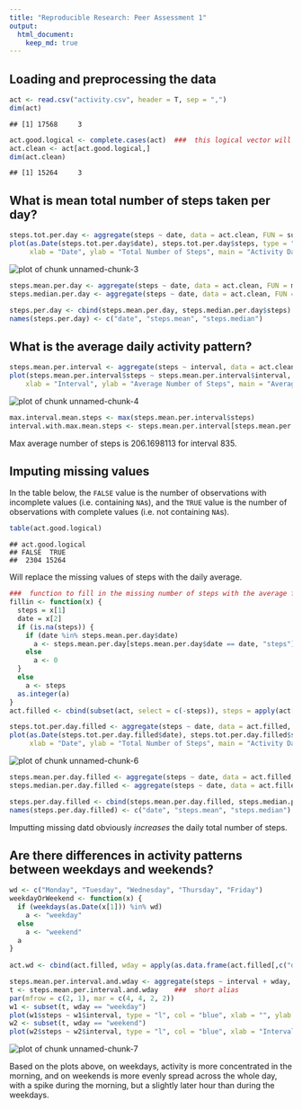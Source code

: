 ```yaml
---
title: "Reproducible Research: Peer Assessment 1"
output: 
  html_document:
    keep_md: true
---
```




## Loading and preprocessing the data


```r
act <- read.csv("activity.csv", header = T, sep = ",")
dim(act)
```

```
## [1] 17568     3
```

```r
act.good.logical <- complete.cases(act)  ###  this logical vector will be used later
act.clean <- act[act.good.logical,]
dim(act.clean)
```

```
## [1] 15264     3
```

## What is mean total number of steps taken per day?

```r
steps.tot.per.day <- aggregate(steps ~ date, data = act.clean, FUN = sum)
plot(as.Date(steps.tot.per.day$date), steps.tot.per.day$steps, type = "h", lwd = 5,
     xlab = "Date", ylab = "Total Number of Steps", main = "Activity Data with Missing Values Removed")
```

![plot of chunk unnamed-chunk-3](figure/unnamed-chunk-3-1.png) 

```r
steps.mean.per.day <- aggregate(steps ~ date, data = act.clean, FUN = mean)
steps.median.per.day <- aggregate(steps ~ date, data = act.clean, FUN = median)

steps.per.day <- cbind(steps.mean.per.day, steps.median.per.day$steps)
names(steps.per.day) <- c("date", "steps.mean", "steps.median")
```


## What is the average daily activity pattern?

```r
steps.mean.per.interval <- aggregate(steps ~ interval, data = act.clean, FUN = mean)
plot(steps.mean.per.interval$steps ~ steps.mean.per.interval$interval, type = "l",
    xlab = "Interval", ylab = "Average Number of Steps", main = "Average Numer of Steps by Interval")
```

![plot of chunk unnamed-chunk-4](figure/unnamed-chunk-4-1.png) 

```r
max.interval.mean.steps <- max(steps.mean.per.interval$steps)
interval.with.max.mean.steps <- steps.mean.per.interval[steps.mean.per.interval$steps == max.interval.mean.steps, "interval"]
```
Max average number of steps is 206.1698113 for interval 835.



## Imputing missing values
In the table below, the `FALSE` value is the number of observations with incomplete values (i.e. containing `NA`s), and the `TRUE` value is the number of observations with complete values (i.e. not containing `NA`s).

```r
table(act.good.logical)
```

```
## act.good.logical
## FALSE  TRUE 
##  2304 15264
```

Will replace the missing values of steps with the daily average.

```r
###  function to fill in the missing number of steps with the average for that particular day
fillin <- function(x) {
  steps = x[1]
  date = x[2]
  if (is.na(steps)) {
    if (date %in% steps.mean.per.day$date)
      a <- steps.mean.per.day[steps.mean.per.day$date == date, "steps"]
    else
      a <- 0
  }
  else
    a <- steps
  as.integer(a)
}
act.filled <- cbind(subset(act, select = c(-steps)), steps = apply(act[,c('steps', 'date')], 1, FUN = fillin))

steps.tot.per.day.filled <- aggregate(steps ~ date, data = act.filled, FUN = sum)
plot(as.Date(steps.tot.per.day.filled$date), steps.tot.per.day.filled$steps, type = "h", lwd = 5,
     xlab = "Date", ylab = "Total Number of Steps", main = "Activity Data with Missing Values Replaced by Daily Average")
```

![plot of chunk unnamed-chunk-6](figure/unnamed-chunk-6-1.png) 

```r
steps.mean.per.day.filled <- aggregate(steps ~ date, data = act.filled, FUN = mean)
steps.median.per.day.filled <- aggregate(steps ~ date, data = act.filled, FUN = median)

steps.per.day.filled <- cbind(steps.mean.per.day.filled, steps.median.per.day.filled$steps)
names(steps.per.day.filled) <- c("date", "steps.mean", "steps.median")
```
Imputting missing datd obviously _increases_ the daily total number of steps.



## Are there differences in activity patterns between weekdays and weekends?

```r
wd <- c("Monday", "Tuesday", "Wednesday", "Thursday", "Friday")
weekdayOrWeekend <- function(x) {
  if (weekdays(as.Date(x[1])) %in% wd)
    a <- "weekday"
  else
    a <- "weekend"
  a
}
  
act.wd <- cbind(act.filled, wday = apply(as.data.frame(act.filled[,c("date")]), 1, FUN = weekdayOrWeekend))

steps.mean.per.interval.and.wday <- aggregate(steps ~ interval + wday, data = act.wd, FUN = mean)
t <- steps.mean.per.interval.and.wday    ###  short alias
par(mfrow = c(2, 1), mar = c(4, 4, 2, 2))
w1 <- subset(t, wday == "weekday")
plot(w1$steps ~ w1$interval, type = "l", col = "blue", xlab = "", ylab = "Average Steps", main = "Weekday")
w2 <- subset(t, wday == "weekend")
plot(w2$steps ~ w2$interval, type = "l", col = "blue", xlab = "Interval", ylab = "Average Steps", main = "Weekend")
```

![plot of chunk unnamed-chunk-7](figure/unnamed-chunk-7-1.png) 

Based on the plots above, on weekdays, activity is more concentrated in the morning, and on weekends is more evenly spread across the whole day, with a spike during the morning, but a slightly later hour than during the weekdays.


